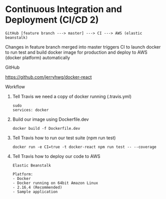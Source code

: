 # Continuous Integration and Deployment (CI/CD 2)

```
GitHub [feature branch ---> master] ---> CI ---> AWS (elastic beanstalk)
```

Changes in feature branch merged into master triggers CI to launch docker to run test and build docker image for production and deploy to AWS (docker platform) automatically

GitHub

https://github.com/jerryhwg/docker-react

Workflow

1. Tell Travis we need a copy of docker running (.travis.yml)
    
    ```
    sudo 
    services: docker
    ```

2. Build our image using Dockerfile.dev

    ```
    docker build -f Dockerfile.dev
    ```

3. Tell Travis how to run our test suite (npm run test)

    ```
    docker run -e CI=true -t docker-react npm run test -- --coverage
    ```

4. Tell Travis how to deploy our code to AWS

    ```
    Elastic Beanstalk

    Platform:
    - Docker
    - Docker running on 64bit Amazon Linux
    - 2.16.4 (Recommended)
    - Sample application
    ```